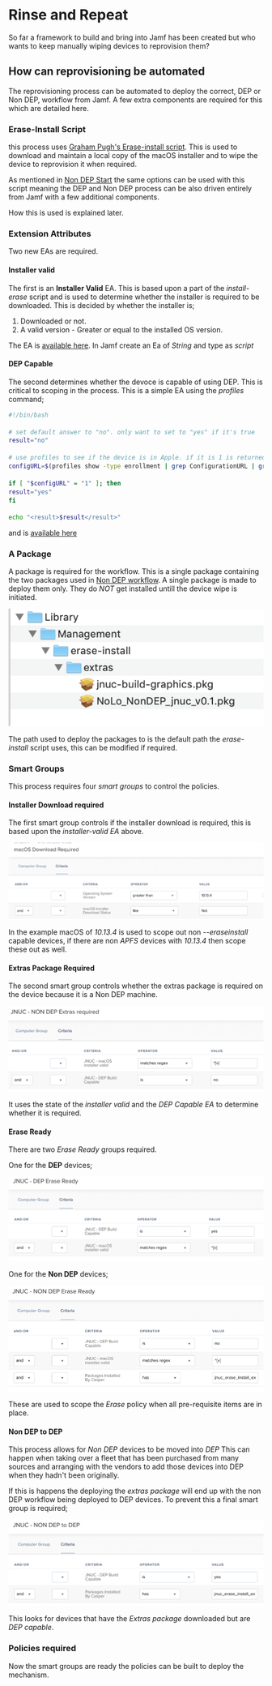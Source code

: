# Rinse and Repeat #

So far a framework to build and bring into Jamf has been created but who wants to keep manually wiping devices to reprovision them?

## How can reprovisioning be automated ##

The reprovisioning process can be automated to deploy the correct, DEP or Non DEP, workflow from Jamf.
A few extra components are required for this which are detailed here.

### Erase-Install Script ###

this process uses [Graham Pugh's Erase-install script](https://github.com/grahampugh/erase-install). This is used to download and maintain a local copy of the macOS installer and to wipe the device to reprovision it when required.

As mentioned in [Non DEP Start](https://github.com/PhantomPhixer/JNUC-2019/blob/master/NonDEP.md) the same options can be used with this script meaning the DEP and Non DEP process can be also driven entirely from Jamf with a few additional components.

How this is used is explained later.

### Extension Attributes ###

Two new EAs are required.

#### Installer valid ####
The first is an **Installer Valid** EA. This is based upon a part of the *install-erase* script and is used to determine whether the installer is required to be downloaded. This is decided by whether the installer is;
1. Downloaded or not.
2. A valid version - Greater or equal to the installed OS version.

The EA is [available here](../master/files/installer-valid-ea.txt). In Jamf create an Ea of *String* and type as *script*

#### DEP Capable ####

The second determines whether the devoce is capable of using DEP. This is critical to scoping in the process.
This is a simple EA using the *profiles* command;

```bash
#!/bin/bash

# set default answer to "no". only want to set to "yes" if it's true
result="no"

# use profiles to see if the device is in Apple. if it is 1 is returned, if not 0
configURL=$(profiles show -type enrollment | grep ConfigurationURL | grep -c http)

if [ "$configURL" = "1" ]; then
result="yes"
fi

echo "<result>$result</result>"
```

and is [available here](../master/files/DEP-capable-ea.txt)

### A Package ###

A package is required for the workflow. This is a single package containing the two packages used in [Non DEP workflow](https://github.com/PhantomPhixer/JNUC-2019/blob/master/NonDEP.md). A single package is made to deploy them only. They do *NOT* get installed untill the device wipe is initiated.

![Package layout](https://github.com/PhantomPhixer/JNUC-2019/blob/master/images/Non-DEP-Deploy.png)

The path used to deploy the packages to is the default path the *erase-install* script uses, this can be modified if required. 

### Smart Groups ###

This process requires four *smart groups* to control the policies.

#### Installer Download required ####

The first smart group controls if the installer download is required, this is based upon the *installer-valid EA* above.
 
![Download Required SG](https://github.com/PhantomPhixer/JNUC-2019/blob/master/images/installer-download-required.png)

In the example macOS of *10.13.4* is used to scope out non *--eraseinstall* capable devices, if there are non *APFS* devices with *10.13.4* then scope these out as well.

#### Extras Package Required ####

The second smart group controls whether the extras package is required on the device because it is a Non DEP machine.

![Extras Required SG](https://github.com/PhantomPhixer/JNUC-2019/blob/master/images/extras-required.png)

It uses the state of the *installer valid* and the *DEP Capable EA* to determine whether it is required.

#### Erase Ready ####

There are two *Erase Ready* groups required. 

One for the **DEP** devices;

![Erase Ready DEP SG](https://github.com/PhantomPhixer/JNUC-2019/blob/master/images/DEP-erase-ready.png)

One for the **Non DEP** devices;

![Erase Ready Non DEP SG](https://github.com/PhantomPhixer/JNUC-2019/blob/master/images/NON-DEP-Erase-Ready.png)

These are used to scope the *Erase* policy when all pre-requisite items are in place.


#### Non DEP to DEP ####

This process allows for *Non DEP* devices to be moved into *DEP* This can happen when taking over a fleet that has been purchased from many sources and arranging with the vendors to add those devices into DEP when they hadn't been originally.

If this is happens the deploying the *extras package* will end up with the non DEP workflow being deployed to DEP devices. To prevent this a final smart group is required;

![Non DEP to DEP SG](https://github.com/PhantomPhixer/JNUC-2019/blob/master/images/non-dep-to-dep.png)

This looks for devices that have the *Extras package* downloaded but are *DEP capable*.

### Policies required ###

Now the smart groups are ready the policies can be built to deploy the mechanism.










